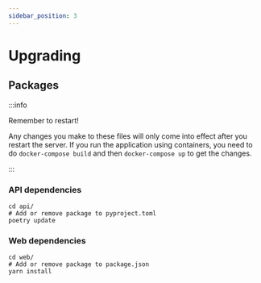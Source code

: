 ```yaml
---
sidebar_position: 3
---
```


# Upgrading

## Packages
:::info

Remember to restart!

Any changes you make to these files will only come into effect after you restart the
server. If you run the application using containers, 
you need to do `docker-compose build` and then `docker-compose up` to get the changes.

:::

### API dependencies

```shell
cd api/
# Add or remove package to pyproject.toml
poetry update
```

### Web dependencies

```shell
cd web/
# Add or remove package to package.json
yarn install
```







